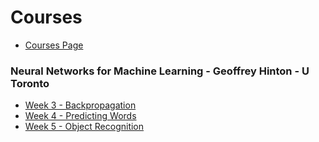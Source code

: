 # Courses

* [Courses Page](/./courses/README.md)

### Neural Networks for Machine Learning - Geoffrey Hinton - U Toronto

* [Week 3 - Backpropagation](/./courses/neural_networks_geoffrey_hinton/week03_backpropagation/README.md)
* [Week 4 - Predicting Words](/./courses/neural_networks_geoffrey_hinton/week04_predicting_words/README.md)
* [Week 5 - Object Recognition](//./courses/neural_networks_geoffrey_hinton/week05_object_recognition/README.md)



